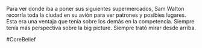 Para ver donde iba a poner sus siguientes supermercados, Sam Walton recorría toda la ciudad en su avión para ver patrones y posibies lugares. Esta era una ventaja que tenía sobre los demás en la competencia. Siempre tenía más perspectiva sobre la big picture. Siempre trató mirar desde arriba.


#CoreBelief 
